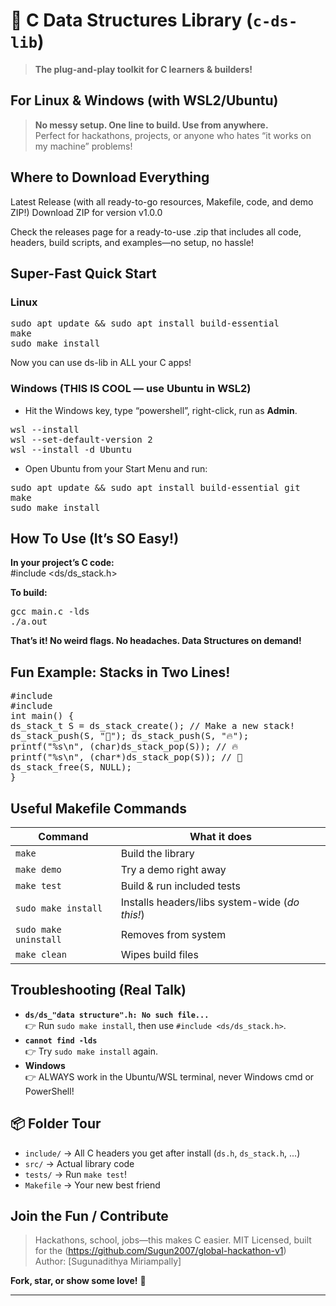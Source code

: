 # 🚀 C Data Structures Library (`c-ds-lib`)

> **The plug-and-play toolkit for C learners & builders!**


##  For Linux &  Windows (with WSL2/Ubuntu)

>  **No messy setup. One line to build. Use from anywhere.**  
> Perfect for hackathons, projects, or anyone who hates “it works on my machine” problems!

##  Where to Download Everything
Latest Release (with all ready-to-go resources, Makefile, code, and demo ZIP!)
Download ZIP for version v1.0.0

Check the releases page for a ready-to-use .zip that includes all code, headers, build scripts, and examples—no setup, no hassle!

##  Super-Fast Quick Start

### Linux

<pre>
sudo apt update && sudo apt install build-essential
make
sudo make install</pre>

 Now you can use ds-lib in ALL your C apps!

### Windows (THIS IS COOL — use Ubuntu in WSL2)

- Hit the Windows key, type “powershell”, right-click, run as **Admin**.
<pre>wsl --install
wsl --set-default-version 2
wsl --install -d Ubuntu</pre>


- Open Ubuntu from your Start Menu and run:

<pre>sudo apt update && sudo apt install build-essential git
make
sudo make install</pre>




##  How To Use (It’s SO Easy!)

**In your project’s C code:**  
#include <ds/ds_stack.h>


**To build:**  
<pre>gcc main.c -lds
./a.out</pre>


 **That’s it! No weird flags. No headaches. Data Structures on demand!**



##  Fun Example: Stacks in Two Lines!

<pre>#include <ds/ds_stack.h>
#include <stdio.h>
int main() {
ds_stack_t S = ds_stack_create(); // Make a new stack!
ds_stack_push(S, "🤖"); ds_stack_push(S, "🔥");
printf("%s\n", (char)ds_stack_pop(S)); // 🔥
printf("%s\n", (char*)ds_stack_pop(S)); // 🤖
ds_stack_free(S, NULL);
}</pre>





##  Useful Makefile Commands

| Command                | What it does                                  |
|------------------------|-----------------------------------------------|
| `make`                 | Build the library                             |
| `make demo`            | Try a demo right away                         |
| `make test`            | Build & run included tests                    |
| `sudo make install`    | Installs headers/libs system-wide (*do this!*)|
| `sudo make uninstall`  | Removes from system                           |
| `make clean`           | Wipes build files                             |



##  Troubleshooting (Real Talk)

- **`ds/ds_"data structure".h: No such file...`**  
  👉 Run `sudo make install`, then use `#include <ds/ds_stack.h>`.  
- **`cannot find -lds`**  
  👉 Try `sudo make install` again.
- **Windows**  
  👉 ALWAYS work in the Ubuntu/WSL terminal, never Windows cmd or PowerShell!


## 📦 Folder Tour

- `include/` → All C headers you get after install (`ds.h`, `ds_stack.h`, ...)
- `src/`     → Actual library code
- `tests/`   → Run `make test`!
- `Makefile` → Your new best friend



##  Join the Fun / Contribute

> Hackathons, school, jobs—this makes C easier.
> MIT Licensed, built for the (https://github.com/Sugun2007/global-hackathon-v1)  
> Author: [Sugunadithya Miriampally]  

**Fork, star, or show some love!** 💙

---
